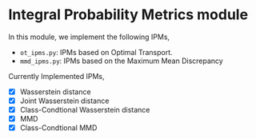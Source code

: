 # Integral Probability Metrics module

In this module, we implement the following IPMs,

- ```ot_ipms.py```: IPMs based on Optimal Transport.
- ```mmd_ipms.py```: IPMs based on the Maximum Mean Discrepancy

Currently Implemented IPMs,

- [x] Wasserstein distance
- [x] Joint Wasserstein distance
- [x] Class-Condtional Wasserstein distance
- [x] MMD
- [x] Class-Condtional MMD